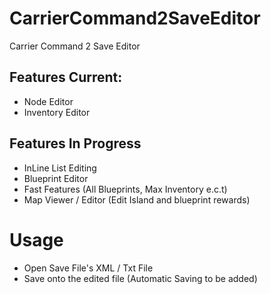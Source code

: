 # CarrierCommand2SaveEditor

Carrier Command 2 Save Editor

## Features Current:
  - Node Editor
  - Inventory Editor
 
## Features In Progress
  - InLine List Editing
  - Blueprint Editor
  - Fast Features (All Blueprints, Max Inventory e.c.t)
  - Map Viewer / Editor (Edit Island and blueprint rewards)
 
# Usage

  - Open Save File's XML / Txt File
  - Save onto the edited file (Automatic Saving to be added)

